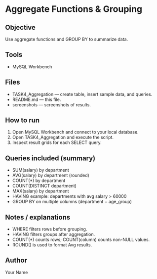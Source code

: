 # Aggregate Functions & Grouping

## Objective
Use aggregate functions and GROUP BY to summarize data.

## Tools
- MySQL Workbench 

## Files
- TASK4_Aggregation — create table, insert sample data, and queries.
- README.md — this file.
- screenshots — screenshots of results.

## How to run
1. Open MySQL Workbench and connect to your local database.
2. Open TASK4_Aggregation and execute the script.
3. Inspect result grids for each SELECT query.

## Queries included (summary)
- SUM(salary) by department
- AVG(salary) by department (rounded)
- COUNT(*) by department
- COUNT(DISTINCT department)
- MAX(salary) by department
- HAVING example: departments with avg salary > 60000
- GROUP BY on multiple columns (department + age_group)

## Notes / explanations
- WHERE filters rows before grouping.
- HAVING filters groups after aggregation.
- COUNT(*) counts rows; COUNT(column) counts non-NULL values.
- ROUND() is used to format Avg results.

## Author
Your Name
